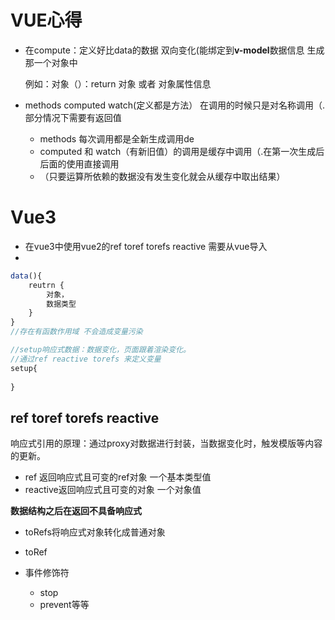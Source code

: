 # VUE心得

- 在compute：定义好比data的数据 双向变化(能绑定到**v-model**数据信息 生成那一个对象中

  例如：对象（）：return 对象 或者 对象属性信息

- methods computed watch(定义都是方法） 在调用的时候只是对名称调用（.部分情况下需要有返回值

  - methods 每次调用都是全新生成调用de
  - computed 和 watch（有新旧值）的调用是缓存中调用（.在第一次生成后 后面的使用直接调用 
  - （只要运算所依赖的数据没有发生变化就会从缓存中取出结果）

# Vue3

- 在vue3中使用vue2的ref toref torefs reactive 需要从vue导入
- 

```javascript
data(){
    reutrn {
        对象，
        数据类型
    }
}
//存在有函数作用域 不会造成变量污染

//setup响应式数据：数据变化，页面跟着渲染变化。
//通过ref reactive torefs 来定义变量
setup{
	    
}
```

## ref toref torefs reactive

响应式引用的原理：通过proxy对数据进行封装，当数据变化时，触发模版等内容的更新。

- ref 返回响应式且可变的ref对象  一个基本类型值
- reactive返回响应式且可变的对象 一个对象值

**数据结构之后在返回不具备响应式**

- toRefs将响应式对象转化成普通对象
- toRef



- 事件修饰符 
  - stop
  - prevent等等
